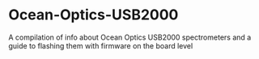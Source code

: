 # Ocean-Optics-USB2000
A compilation of info about Ocean Optics USB2000 spectrometers and a  guide to flashing them with firmware on the board level
